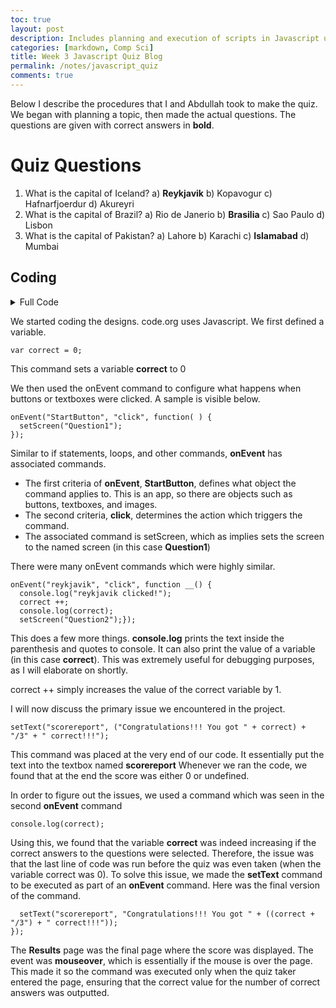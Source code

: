 ```yaml
---
toc: true
layout: post
description: Includes planning and execution of scripts in Javascript using Applab
categories: [markdown, Comp Sci]
title: Week 3 Javascript Quiz Blog
permalink: /notes/javascript_quiz
comments: true
---
```


Below I describe the procedures that I and Abdullah took to make the quiz. We began with planning a topic, then made the actual questions. The questions are given with correct answers in **bold**. 

# Quiz Questions

1) What is the capital of Iceland?
    a) **Reykjavik**
    b) Kopavogur
    c) Hafnarfjoerdur
    d) Akureyri
2) What is the capital of Brazil?
    a) Rio de Janerio
    b) **Brasilia**
    c) Sao Paulo
    d) Lisbon
3) What is the capital of Pakistan?
    a) Lahore
    b) Karachi
    c) **Islamabad**
    d) Mumbai

## Coding


<details>
<summary>Full Code</summary>
```
var correct = 0;
onEvent("StartButton", "click", function( ) {
  setScreen("Question1");
});
onEvent("reykjavik", "click", function __() {
  console.log("reykjavik clicked!");
  correct ++;
  console.log(correct);
  setScreen("Question2");});
onEvent("kopavogur", "click", function __() {
  console.log("kopavogur clicked!");
  setScreen("Question2");});
onEvent("akureyri", "click", function __() {
  console.log("akureyri clicked!");
  setScreen("Question2");});
onEvent("hafnarfjoedur", "click", function __() {
  console.log("hafnarfjoedur clicked!");
  setScreen("Question2");});
onEvent("brasilia", "click", function __() {
  console.log("brasilia clicked!");
  correct ++;
  console.log(correct);
  setScreen("Question3");});
onEvent("lisbon", "click", function __() {
  console.log("lisbon clicked!");
  setScreen("Question3");});
onEvent("SaoPaulo", "click", function __() {
  console.log("SaoPaulo clicked!");
  setScreen("Question3");});
onEvent("rio", "click", function __() {
  console.log("rio clicked!");
  setScreen("Question3");});
onEvent("islamabad", "click", function __() {
  console.log("islamabad clicked!");
  correct ++;
  console.log(correct);
  setScreen("Results");});
onEvent("karachi", "click", function __() {
  console.log("karachi clicked!");
  setScreen("Results");});
onEvent("lahore", "click", function __() {
  console.log("lahore clicked!");
  setScreen("Results");});
onEvent("mumbai", "click", function __() {
  console.log("mumbai clicked!");
  setScreen("Results");});
console.log(correct);
onEvent("Results", "mouseover", function( ) {
  setText("scorereport", "Congratulations!!! You got " + ((correct + "/3") + " correct!!!"));
});
```
</details>



We started coding the designs. code.org uses Javascript. We first defined a variable.

```
var correct = 0;
```

This command sets a variable **correct** to 0

We then used the onEvent command to configure what happens when buttons or textboxes were clicked. A sample is visible below.

```
onEvent("StartButton", "click", function( ) {
  setScreen("Question1");
});
```

Similar to if statements, loops, and other commands, **onEvent** has associated commands.

- The first criteria of **onEvent**, **StartButton**, defines what object the command applies to. This is an app, so there are objects such as buttons, textboxes, and images.
- The second criteria, **click**, determines the action which triggers the command. 
- The associated command is setScreen, which as implies sets the screen to the named screen (in this case **Question1**)

There were many onEvent commands which were highly similar.

```
onEvent("reykjavik", "click", function __() {
  console.log("reykjavik clicked!");
  correct ++;
  console.log(correct);
  setScreen("Question2");});
```

This does a few more things. **console.log**  prints the text inside the parenthesis and quotes to console. It can also print the value of a variable (in this case **correct**). This was extremely useful for debugging purposes, as I will elaborate on shortly.

correct ++ simply increases the value of the correct variable by 1.

I will now discuss the primary issue we encountered in the project.

```
setText("scorereport", ("Congratulations!!! You got " + correct) + "/3" + " correct!!!");
```

This command was placed at the very end of our code. It essentially put the text into the textbox named **scorereport** Whenever we ran the code, we found that at the end the score was either 0 or undefined.

In order to figure out the issues, we used a command which was seen in the second **onEvent** command

`console.log(correct);`

Using this, we found that the variable **correct** was indeed increasing if the correct answers to the questions were selected. Therefore, the issue was that the last line of code was run before the quiz was even taken (when the variable correct was 0). To solve this issue, we made the **setText** command to be executed as part of an **onEvent** command. Here was the final version of the command.

```onEvent("Results", "mouseover", function( ) {
  setText("scorereport", "Congratulations!!! You got " + ((correct + "/3") + " correct!!!"));
});
```

The **Results** page was the final page where the score was displayed. The event was **mouseover**, which is essentially if the mouse is over the page. This made it so the command was executed only when the quiz taker entered the page, ensuring that the correct value for the number of correct answers was outputted.